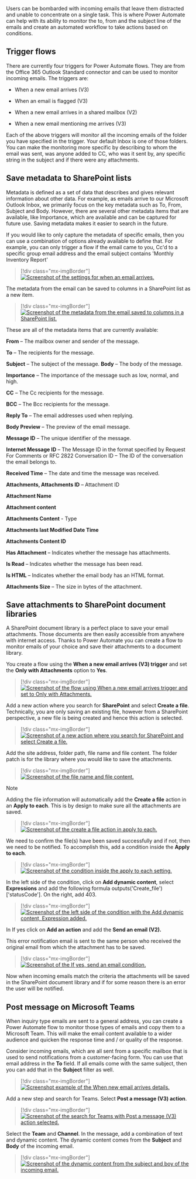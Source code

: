 Users can be bombarded with incoming emails that leave them distracted and unable to concentrate on a single task. This is where Power Automate can help with its ability to monitor the to, from and the subject line of the emails and create an automated workflow to take actions based on conditions.

## Trigger flows

There are currently four triggers for Power Automate flows. They are from the Office 365 Outlook Standard connector and can be used to monitor incoming emails. The triggers are:

-   When a new email arrives (V3)

-   When an email is flagged (V3)

-   When a new email arrives in a shared mailbox (V2)

-   When a new email mentioning me arrives (V3)

Each of the above triggers will monitor all the incoming emails of the folder you have specified in the trigger. Your default Inbox is one of those folders. You can make the monitoring more specific by describing to whom the email was sent, was anyone added to CC, who was it sent by, any specific string in the subject and if there were any attachments.

## Save metadata to SharePoint lists

Metadata is defined as a set of data that describes and gives relevant information about other data. For example, as emails arrive to our Microsoft Outlook Inbox, we primarily focus on the key metadata such as To, From, Subject and Body. However, there are several other metadata items that are available, like Importance, which are available and can be captured for future use. Saving metadata makes it easier to search in the future.

If you would like to only capture the metadata of specific emails, then you can use a combination of options already available to define that. For example, you can only trigger a flow if the email came to you, Cc'd to a specific group email address and the email subject contains 'Monthly Inventory Report'

> [!div class="mx-imgBorder"]
> [![Screenshot of the settings for when an email arrives.](../media/email-arrives.png)](../media/email-arrives.png#lightbox)

The metadata from the email can be saved to columns in a SharePoint list as a new item.

> [!div class="mx-imgBorder"]
> [![Screenshot of the metadata from the email saved to columns in a SharePoint list.](../media/save-metadata.png)](../media/save-metadata.png#lightbox)

These are all of the metadata items that are currently available:

**From** – The mailbox owner and sender of the message.

**To** – The recipients for the message.

**Subject** – The subject of the message.
**Body** – The body of the message.

**Importance** – The importance of the message such as low, normal, and high.

**CC** – The Cc recipients for the message.

**BCC** – The Bcc recipients for the message.

**Reply To** – The email addresses used when replying.

**Body Preview** – The preview of the email message.

**Message ID** – The unique identifier of the message.

**Internet Message ID** – The Message ID in the format specified by Request For Comments or RFC 2822
Conversation ID – The ID of the conversation the email belongs to.

**Received Time** – The date and time the message was received.

**Attachments, Attachments ID** – Attachment ID

**Attachment Name**

**Attachment content**

**Attachments Content** - Type

**Attachments last Modified Date Time**

**Attachments Content ID**

**Has Attachment** – Indicates whether the message has attachments.

**Is Read** – Indicates whether the message has been read.

**Is HTML** – Indicates whether the email body has an HTML format.

**Attachments Size** – The size in bytes of the attachment.

## Save attachments to SharePoint document libraries

A SharePoint document library is a perfect place to save your email attachments. Those documents are then easily accessible from anywhere with internet access. Thanks to Power Automate you can create a flow to monitor emails of your choice and save their attachments to a document library.

You create a flow using the **When a new email arrives (V3) trigger** and set the **Only with Attachments** option to **Yes**.

> [!div class="mx-imgBorder"]
> [![Screenshot of the flow using When a new email arrives trigger and set to Only with Attachments.](../media/email-attachment.png)](../media/email-attachment.png#lightbox)

Add a new action where you search for **SharePoint** and select **Create a file**. Technically, you are only saving an existing file, however from a SharePoint perspective, a new file is being created and hence this action is selected.

> [!div class="mx-imgBorder"]
> [![Screenshot of a new action where you search for SharePoint and select Create a file.](../media/sharepoint-create-file-action.png)](../media/sharepoint-create-file-action.png#lightbox)

Add the site address, folder path, file name and file content. The folder patch is for the library where you would like to save the attachments.

> [!div class="mx-imgBorder"]
> [![Screenshot of the file name and file content.](../media/attachment-name-content.png)](../media/attachment-name-content.png#lightbox)

> [!NOTE]
> Adding the file information will automatically add the **Create a file** action in an **Apply to each**. This is by design to make sure all the attachments are saved.

> [!div class="mx-imgBorder"]
> [![Screenshot of the create a file action in apply to each.](../media/apply-each.png)](../media/apply-each.png#lightbox)

We need to confirm the file(s) have been saved successfully and if not, then we need to be notified. To accomplish this, add a condition inside the **Apply to each**.

> [!div class="mx-imgBorder"]
> [![Screenshot of the condition inside the apply to each setting.](../media/condition.png)](../media/condition.png#lightbox)

In the left side of the condition, click on **Add dynamic content**, select **Expressions** and add the following formula outputs('Create_file')['statusCode']. On the right, add 403.

> [!div class="mx-imgBorder"]
> [![Screenshot of the left side of the condition with the Add dynamic content, Expression added.](../media/left-side-condition.png)](../media/left-side-condition.png#lightbox)

In If yes click on **Add an action** and add the **Send an email (V2).**

This error notification email is sent to the same person who received the original email from which the attachment has to be saved.

> [!div class="mx-imgBorder"]
> [![Screenshot of the If yes, send an email condition.](../media/send-email.png)](../media/send-email.png#lightbox)

Now when incoming emails match the criteria the attachments will be saved in the SharePoint document library and if for some reason there is an error the user will be notified.

## Post message on Microsoft Teams

When inquiry type emails are sent to a general address, you can create a Power Automate flow to monitor those types of emails and copy them to a Microsoft Team. This will make the email content available to a wider audience and quicken the response time and / or quality of the response.

Consider incoming emails, which are all sent from a specific mailbox that is used to send notifications from a customer-facing form. You can use that email address in the **To** field. If all emails come with the same subject, then you can add that in the **Subject** filter as well.

> [!div class="mx-imgBorder"]
> [![Screenshot example of the When new email arrives details.](../media/email-arrives.png)](../media/email-arrives.png#lightbox)

Add a new step and search for Teams. Select **Post a message (V3) action**.

> [!div class="mx-imgBorder"]
> [![Screenshot of the search for Teams with Post a message (V3) action selected.](../media/search-teams.png)](../media/search-teams.png#lightbox)

Select the **Team** and **Channel**. In the message, add a combination of text and dynamic content. The dynamic content comes from the **Subject** and **Body** of the incoming email.

> [!div class="mx-imgBorder"]
> [![Screenshot of the dynamic content from the subject and boy of the incoming email.](../media/subject-body.png)](../media/subject-body.png#lightbox)
